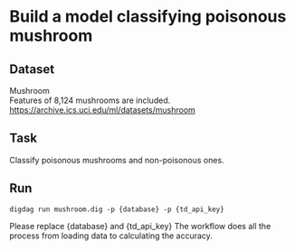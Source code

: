 # Build a model classifying poisonous mushroom

## Dataset
Mushroom  
Features of 8,124 mushrooms are included.  
https://archive.ics.uci.edu/ml/datasets/mushroom

## Task
Classify poisonous mushrooms and non-poisonous ones.

## Run
`digdag run mushroom.dig -p {database} -p {td_api_key}`

Please replace {database} and {td_api_key}
The workflow does all the process from loading data to calculating the accuracy.
